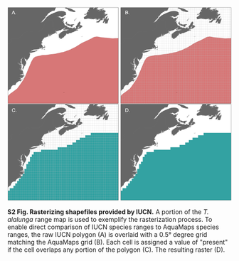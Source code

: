 ![s2 fig](../figs/s2fig.png)

**S2 Fig. Rasterizing shapefiles provided by IUCN.** A portion of the *T. alalunga* range map is used to exemplify the rasterization process. To enable direct comparison of IUCN species ranges to AquaMaps species ranges, the raw IUCN polygon (A) is overlaid with a 0.5° degree grid matching the AquaMaps grid (B). Each cell is assigned a value of "present" if the cell overlaps any portion of the polygon (C). The resulting raster (D).
